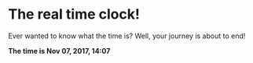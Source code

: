 # The real time clock!

Ever wanted to know what the time is? Well, your journey is about to end!

**The time is Nov 07, 2017, 14:07**
